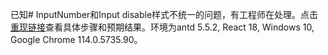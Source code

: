 已知# InputNumber和Input disable样式不统一的问题，有工程师在处理。点击[重现链接](https://codepen.io/sansheng741/pen/rNQNzdM?editors=0010)查看具体步骤和预期结果。环境为antd 5.5.2, React 18, Windows 10, Google Chrome 114.0.5735.90。
